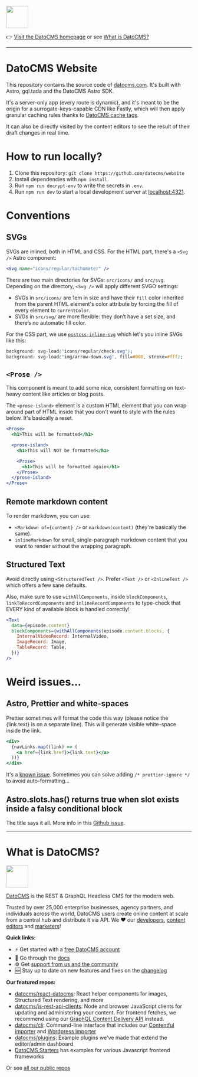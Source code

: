 <!--datocms-autoinclude-header start-->

<a href="https://www.datocms.com/"><img src="https://www.datocms-assets.com/205/1728919607-color_full_logo.svg" height="60"></a>

👉 [Visit the DatoCMS homepage](https://www.datocms.com) or see [What is DatoCMS?](#what-is-datocms)

---

<!--datocms-autoinclude-header end-->

# DatoCMS Website

This repository contains the source code of [datocms.com](https://www.datocms.com). It's built with Astro, gql.tada and the DatoCMS Astro SDK.

It's a server-only app (every route is dynamic), and it's meant to be the origin for a surrogate-keys-capable CDN like Fastly, which will then apply granular caching rules thanks to [DatoCMS cache tags](https://www.datocms.com/docs/content-delivery-api/cache-tags).

It can also be directly visited by the content editors to see the result of their draft changes in real time.

# How to run locally?

1. Clone this repository: `git clone https://github.com/datocms/website`
2. Install dependencies with `npm install`.
3. Run `npm run decrypt-env` to write the secrets in `.env`.
4. Run `npm run dev` to start a local development server at [localhost:4321](http://localhost:4321).

# Conventions

## SVGs

SVGs are inlined, both in HTML and CSS. For the HTML part, there's a `<Svg />` Astro component:

```jsx
<Svg name="icons/regular/tachometer" />
```

There are two main directories for SVGs: `src/icons/` and `src/svg`. Depending on the directory, `<Svg />` will apply different SVGO settings:

- SVGs in `src/icons/` are 1em in size and have their `fill` color inherited from the parent HTML element's color attribute by forcing the fill of every element to `currentColor`.
- SVGs in `src/svg/` are more flexible: they don’t have a set size, and there’s no automatic fill color.

For the CSS part, we use [`postcss-inline-svg`](https://www.npmjs.com/package/postcss-inline-svg) which let's you inline SVGs like this:

```css
background: svg-load('icons/regular/check.svg');
background: svg-load('img/arrow-down.svg', fill=#000, stroke=#fff);
```

## `<Prose />`

This component is meant to add some nice, consistent formatting on text-heavy content like articles or blog posts.

The `<prose-island>` element is a custom HTML element that you can wrap around
part of HTML inside <Prose /> that you don't want to style with the rules below.
It's basically a reset.

```jsx
<Prose>
  <h1>This will be formatted</h1>

  <prose-island>
    <h1>This will NOT be formatted</h1>

    <Prose>
      <h1>This will be formatted again</h1>
    </Prose>
  </prose-island>
</Prose>
```

## Remote markdown content

To render markdown, you can use:

- `<Markdown of={content} />` or `markdown(content)` (they're basically the same).
- `inlineMarkdown` for small, single-paragraph markdown content that you want to render without the wrapping paragraph.

## Structured Text

Avoid directly using `<StructuredText />`. Prefer `<Text />` or `<InlineText />` which offers a few sane defaults.

Also, make sure to use `withAllComponents`, inside `blockComponents`, `linkToRecordComponents` and `inlineRecordComponents` to type-check that EVERY kind of available block is handled correctly!

```jsx
<Text
  data={episode.content}
  blockComponents={withAllComponents(episode.content.blocks, {
    InternalVideoRecord: InternalVideo,
    ImageRecord: Image,
    TableRecord: Table,
  })}
/>
```

# Weird issues...

## Astro, Prettier and white-spaces

Prettier sometimes will format the code this way (please notice the {link.text} is on a separate line). This will generate visible white-space inside the link.

```jsx
<div>
  {navLinks.map((link) => (
    <a href={link.href}>{link.text}</a>
  ))}
</div>
```

It's a [known issue](https://github.com/withastro/prettier-plugin-astro/issues/308). Sometimes you can solve adding `/* prettier-ignore */` to avoid auto-formatting...

## Astro.slots.has() returns true when slot exists inside a falsy conditional block

The title says it all. More info in this [Github issue](https://github.com/withastro/astro/issues/10024).

<!--datocms-autoinclude-footer start-->

---

# What is DatoCMS?

<a href="https://www.datocms.com/"><img src="https://www.datocms-assets.com/205/1728919607-color_full_logo.svg" height="60"></a>

[DatoCMS](https://www.datocms.com/) is the REST & GraphQL Headless CMS for the modern web.

Trusted by over 25,000 enterprise businesses, agency partners, and individuals across the world, DatoCMS users create online content at scale from a central hub and distribute it via API. We ❤️ our [developers](https://www.datocms.com/team/best-cms-for-developers), [content editors](https://www.datocms.com/team/content-creators) and [marketers](https://www.datocms.com/team/cms-digital-marketing)!

**Quick links:**

- ⚡️ Get started with a [free DatoCMS account](https://dashboard.datocms.com/signup)
- 🔖 Go through the [docs](https://www.datocms.com/docs)
- ⚙️ Get [support from us and the community](https://community.datocms.com/)
- 🆕 Stay up to date on new features and fixes on the [changelog](https://www.datocms.com/product-updates)

**Our featured repos:**

- [datocms/react-datocms](https://github.com/datocms/react-datocms): React helper components for images, Structured Text rendering, and more
- [datocms/js-rest-api-clients](https://github.com/datocms/js-rest-api-clients): Node and browser JavaScript clients for updating and administering your content. For frontend fetches, we recommend using our [GraphQL Content Delivery API](https://www.datocms.com/docs/content-delivery-api) instead.
- [datocms/cli](https://github.com/datocms/cli): Command-line interface that includes our [Contentful importer](https://github.com/datocms/cli/tree/main/packages/cli-plugin-contentful) and [Wordpress importer](https://github.com/datocms/cli/tree/main/packages/cli-plugin-wordpress)
- [datocms/plugins](https://github.com/datocms/plugins): Example plugins we've made that extend the editor/admin dashboard
- [DatoCMS Starters](https://www.datocms.com/marketplace/starters) has examples for various Javascript frontend frameworks

Or see [all our public repos](https://github.com/orgs/datocms/repositories?q=&type=public&language=&sort=stargazers)

<!--datocms-autoinclude-footer end-->
